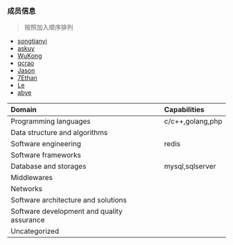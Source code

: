 ### 成员信息

> 按照加入顺序排列

* [songtianyi](https://github.com/songtianyi)
* [askuy](https://github.com/askuy)
* [WuKong](https://github.com/qi19901212)
* [qcrao](https://github.com/qcrao)
* [Jason](https://github.com/XiaoZhangJian)
* [7Ethan](https://github.com/7Ethan)
* [Le](https://github.com/angeletlsf)
* [abye](https://github.com/aby4)

| Domain                                     | Capabilities     |
| :------------------------------------------| :-------------   |
| Programming languages                      | c/c++,golang,php |
| Data structure and algorithms              |                  |
| Software engineering                       | redis            |
| Software frameworks                        |                  |
| Database and storages                      | mysql,sqlserver  |
| Middlewares                                |                  |
| Networks                                   |                  |
| Software architecture and solutions        |                  |
| Software development and quality assurance |                  |
| Uncategorized                              |                  |
